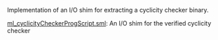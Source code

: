 Implementation of an I/O shim for extracting a cyclicity checker
binary.

[ml_cyclicityCheckerProgScript.sml](ml_cyclicityCheckerProgScript.sml):
An I/O shim for the verified cyclicity checker
